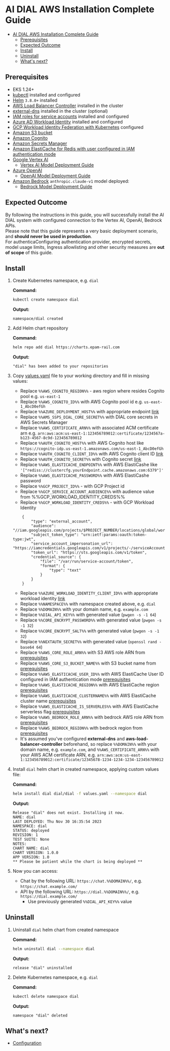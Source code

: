 # AI DIAL AWS Installation Complete Guide

- [AI DIAL AWS Installation Complete Guide](#ai-dial-aws-installation-complete-guide)
  - [Prerequisites](#prerequisites)
  - [Expected Outcome](#expected-outcome)
  - [Install](#install)
  - [Uninstall](#uninstall)
  - [What's next?](#whats-next)

## Prerequisites

- EKS 1.24+
- [kubectl](https://kubernetes.io/docs/tasks/tools/#kubectl) installed and configured
- [Helm](https://helm.sh/docs/intro/install/) `3.8.0+` installed
- [AWS Load Balancer Controller](https://kubernetes-sigs.github.io/aws-load-balancer-controller/latest/deploy/installation/) installed in the cluster
- [external-dns](https://github.com/kubernetes-sigs/external-dns) installed in the cluster (optional)
- [IAM roles for service accounts](https://docs.aws.amazon.com/eks/latest/userguide/iam-roles-for-service-accounts.html) installed and configured
- [Azure AD Workload Identity](https://azure.github.io/azure-workload-identity/docs/introduction.html) installed and configured
- [GCP Workload Identity Federation with Kubernetes](https://cloud.google.com/iam/docs/workload-identity-federation-with-kubernetes#eks) configured
- [Amazon S3 bucket](https://docs.aws.amazon.com/AmazonS3/latest/userguide/Welcome.html)
- [Amazon Cognito](https://docs.epam-rail.com/Deployment/idp-configuration/cognito)
- [Amazon Secrets Manager](https://docs.aws.amazon.com/secretsmanager/latest/userguide/whats-in-a-secret.html)
- [Amazon ElastiCache for Redis with user configured in IAM authentication mode](https://docs.aws.amazon.com/AmazonElastiCache/latest/red-ug/WhatIs.html)
- [Google Vertex AI](https://cloud.google.com/vertex-ai/docs/start/introduction-unified-platform)
  - [Vertex AI Model Deployment Guide](https://docs.epam-rail.com/Deployment/Vertex%20Model%20Deployment)
- [Azure OpenAI](https://learn.microsoft.com/en-us/azure/ai-services/openai/overview)
  - [OpenAI Model Deployment Guide](https://docs.epam-rail.com/Deployment/OpenAI%20Model%20Deployment)
- [Amazon Bedrock](https://docs.aws.amazon.com/bedrock/latest/userguide/what-is-bedrock.html) `anthropic.claude-v1` model deployed:
  - [Bedrock Model Deployment Guide](https://docs.epam-rail.com/Deployment/Bedrock%20Model%20Deployment)

## Expected Outcome

By following the instructions in this guide, you will successfully install the AI DIAL system with configured connection to the Vertex AI, OpenAI, Bedrock APIs.\
Please note that this guide represents a very basic deployment scenario, and **should never be used in production**.\
For authenticaConfiguring authentication provider, encrypted secrets, model usage limits, Ingress allowlisting and other security measures are **out of scope** of this guide.

## Install

1. Create Kubernetes namespace, e.g. `dial`

    **Command:**

    ```sh
    kubectl create namespace dial
    ```

    **Output:**

    ```console
    namespace/dial created
    ```

1. Add Helm chart repository

    **Command:**

    ```sh
    helm repo add dial https://charts.epam-rail.com
    ```

    **Output:**

    ```console
    "dial" has been added to your repositories
    ```

1. Copy [values.yaml](values.yaml) file to your working directory and fill in missing values:
    - Replace `%%AWS_COGNITO_REGION%%` - aws region where resides Cognito pool e.g. `us-east-1`
    - Replace `%%AWS_COGNITO_ID%%` with AWS Cognito pool id e.g. `us-east-1_AbcD0efGh`
    - Replace `%%AZURE_DEPLOYMENT_HOST%%` with appropriate endpoint [link](https://docs.epam-rail.com/tutorials/quick-start-model#step-2-configuration)
    - Replace `%%AMS_SSPS_DIAL_CORE_SECRET%%` with DIAL core secrets in AWS Secrets Manager
    - Replace `%%AWS_CERTIFICATE_ARN%%` with associated ACM certificate arn e.g. `arn:aws:acm:us-east-1:123456789012:certificate/1234567a-b123-4567-8c9d-123456789012`
    - Replace `%%AUTH_COGNITO_HOST%%` with AWS Cognito host like `https://cognito-idp.us-east-1.amazonaws.com/us-east-1_AbcD0efGh`
    - Replace `%%AUTH_COGNITO_CLIENT_ID%%` with AWS Cognito client ID [link](https://docs.aws.amazon.com/cognito/latest/developerguide/user-pool-settings-client-apps.html)
    - Replace `%%AUTH_COGNITO_SECRET%%` with Cognito secret [link](https://docs.aws.amazon.com/cognito/latest/developerguide/user-pool-settings-client-apps.html)
    - Replace `%%AWS_ELASTICACHE_ENDPOINT%%` with AWS ElastiCashe like `'["rediss://clustercfg.yourEndpoint.cache.amazonaws.com:6379"]'`
    - Replace `%%AWS_ELASTICACHE_PASSWORD%%` with AWS ElastiCashe password
    - Replace `%%GCP_PROJECT_ID%%` - with GCP Project id
    - Replace `%%GCP_SERVICE_ACCOUNT_AUDIENCE%%` with audience value from %%GCP_WORKLOAD_IDENTITY_CREDS%%
    - Replace `%%GCP_WORKLOAD_IDENTITY_CREDS%%` - with GCP Workload Identity
    ```
        {
            "type": "external_account",
            "audience": "//iam.googleapis.com/projects/$PROJECT_NUMBER/locations/global/workloadIdentityPools/$POOL_ID/providers/$PROVIDER_ID",
            "subject_token_type": "urn:ietf:params:oauth:token-type:jwt",
            "service_account_impersonation_url": "https://iamcredentials.googleapis.com/v1/projects/-/serviceAccounts/$EMAIL:generateAccessToken",
            "token_url": "https://sts.googleapis.com/v1/token",
            "credential_source": {
                "file": "/var/run/service-account/token",
                "format": {
                    "type": "text"
                }
            }
        }

    ```

    - Replace `%%AZURE_WORKLOAD_IDENTITY_CLIENT_ID%%` with appropriate workload identity [link](https://docs.epam-rail.com/Deployment/OpenAI%20Model%20Deployment#use-kubernetes-service-account-assigned-to-azure-user-assigned-managed-identity)
    - Replace `%%NAMESPACE%%` with namespace created above, e.g. `dial`
    - Replace `%%DOMAIN%%` with your domain name, e.g. `example.com`
    - Replace `%%DIAL_API_KEY%%` with generated value (`pwgen -s -1 64`)
    - Replace `%%CORE_ENCRYPT_PASSWORD%%` with generated value (`pwgen -s -1 32`)
    - Replace `%%CORE_ENCRYPT_SALT%%` with generated value (`pwgen -s -1 32`)
    - Replace `%%NEXTAUTH_SECRET%%` with generated value (`openssl rand -base64 64`)
    - Replace `%%AWS_CORE_ROLE_ARN%%` with S3 AWS role ARN from [prerequisites](#prerequisites)
    - Replace `%%AWS_CORE_S3_BUCKET_NAME%%` with S3 bucket name from [prerequisites](#prerequisites)
    - Replace `%%AWS_ELASTICACHE_USER_ID%%` with AWS ElastiCache User ID configured in IAM authentication mode [prerequisites](#prerequisites)
    - Replace `%%AWS_ELASTICACHE_REGION%%` with AWS ElastiCache region [prerequisites](#prerequisites)
    - Replace `%%AWS_ELASTICACHE_CLUSTERNAME%%` with AWS ElastiCache cluster name [prerequisites](#prerequisites)
    - Replace `%%AWS_ELASTICACHE_IS_SERVERLES%%` with AWS ElastiCache serverless flag [prerequisites](#prerequisites)
    - Replace `%%AWS_BEDROCK_ROLE_ARN%%` with bedrock AWS role ARN from [prerequisites](#prerequisites)
    - Replace `%%AWS_BEDROCK_REGION%%` with bedrock region from [prerequisites](#prerequisites)
    - It's assumed you've configured **external-dns** and **aws-load-balancer-controller** beforehand, so replace `%%DOMAIN%%` with your domain name, e.g. `example.com`, and `%%AWS_CERTIFICATE_ARN%%` with your AWS ACM certificate ARN, e.g. `arn:aws:acm:us-east-1:123456789012:certificate/12345678-1234-1234-1234-123456789012`

2. Install `dial` helm chart in created namespace, applying custom values file:

    **Command:**

    ```sh
    helm install dial dial/dial -f values.yaml --namespace dial
    ```

    **Output:**

    ```console
    Release "dial" does not exist. Installing it now.
    NAME: dial
    LAST DEPLOYED: Thu Nov 30 16:35:54 2023
    NAMESPACE: dial
    STATUS: deployed
    REVISION: 1
    TEST SUITE: None
    NOTES:
    CHART NAME: dial
    CHART VERSION: 1.0.0
    APP VERSION: 1.0
    ** Please be patient while the chart is being deployed **
    ```

3. Now you can access:
    - Chat by the following URL: `https://chat.%%DOMAIN%%/`, e.g. `https://chat.example.com/`
    - API by the following URL: `https://dial.%%DOMAIN%%/`, e.g. `https://dial.example.com/`
      - Use previously generated `%%DIAL_API_KEY%%` value

## Uninstall

1. Uninstall `dial` helm chart from created namespace

    **Command:**

    ```sh
    helm uninstall dial --namespace dial
    ```

    **Output:**

    ```console
    release "dial" uninstalled
    ```

1. Delete Kubernetes namespace, e.g. `dial`

    **Command:**

    ```sh
    kubectl delete namespace dial
    ```

    **Output:**

    ```console
    namespace "dial" deleted
    ```

## What's next?

- [Configuration](https://docs.epam-rail.com/Deployment/configuration)
